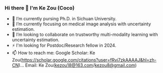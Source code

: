 ### Hi there 👋 I'm Ke Zou (Coco)

- 🔭 I’m currently pursing Ph.D. in Sichuan University.
- 🌱 I’m currently focusing on medical image analysis with uncertainty estimation.
- 👯 I’m looking to collaborate on trustworthy multi-modality learning with uncertainty estimation.
- ⚡ I'm looking for Postdoc/Research fellow in 2024.
- 📫 How to reach me: 
      Google Scholar: Ke Zou(https://scholar.google.com/citations?user=fRvi7zkAAAAJ&hl=zh-CN)...
      Email: Ke Zou(kezou18@163.com/kezou8@gmail.com)
  
<!--
**Cocofeat/Cocofeat** is a ✨ _special_ ✨ repository because its `README.md` (this file) appears on your GitHub profile.
-->
